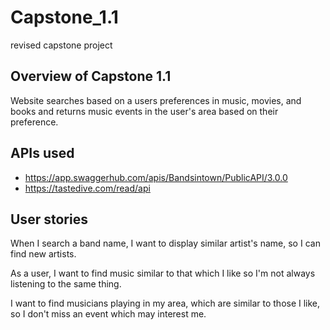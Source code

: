 # Capstone_1.1
revised capstone project 
## Overview of Capstone 1.1 
Website searches based on a users preferences in music, movies, and books and returns music events in the user's area based on their preference. 
## APIs used 
- https://app.swaggerhub.com/apis/Bandsintown/PublicAPI/3.0.0
- https://tastedive.com/read/api


## User stories

When I search a band name, I want to display similar artist's name, so I can find new artists. 
 

As a user, I want to find music similar to that which I like so I'm not always listening to the same thing. 

I want to find musicians playing in my area, which are similar to those I like, so I don't miss an event which may interest me. 


